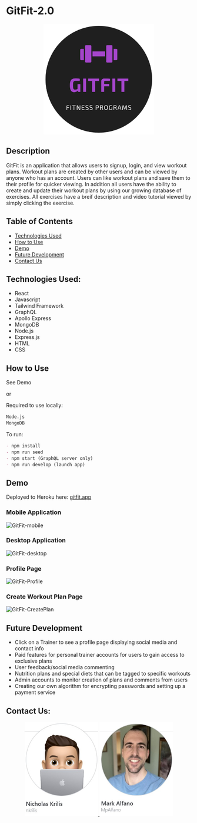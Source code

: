 # GitFit-2.0

<p align="center">
  <a href="https://gitfit-2.herokuapp.com/"><img width="300" height="300" src="/client/src/assets/images/logo.png"></a>
</p>

## Description

GitFit is an application that allows users to signup, login, and view workout plans. Workout plans are created by other users and can be viewed by anyone who has an account. Users can like workout plans and save them to their profile for quicker viewing. In addition all users have the ability to create and update their workout plans by using our growing database of exercises. All exercises have a breif description and video tutorial viewed by simply clicking the exercise.

## Table of Contents

  * [Technologies Used](#technologies-used)
  * [How to Use](#how-to-use)
  * [Demo](#demo)
  * [Future Development](#future-development)
  * [Contact Us](#contact-us)

## Technologies Used:

- React
- Javascript
- Tailwind Framework
- GraphQL
- Apollo Express
- MongoDB
- Node.js
- Express.js
- HTML
- CSS

## How to Use
See Demo

or

Required to use locally:
```md
Node.js
MongoDB

```

To run:

```md
- npm install
- npm run seed
- npm start (GraphQL server only)
- npm run develop (launch app)

```

## Demo
Deployed to Heroku here: [gitfit.app](https://www.gitfit.app/)



### Mobile Application
![GitFit-mobile](https://user-images.githubusercontent.com/22037181/168157609-4138e1cb-b845-40b9-8ac8-01f67b17ccf2.gif)

### Desktop Application
![GitFit-desktop](https://user-images.githubusercontent.com/22037181/168157245-d5576671-6295-43f8-9067-4bcd99406863.gif)

### Profile Page

![GitFit-Profile](https://user-images.githubusercontent.com/22037181/168158664-ab7fd61d-8103-454a-8949-0c6ebae32cea.png)

### Create Workout Plan Page

![GitFit-CreatePlan](https://user-images.githubusercontent.com/22037181/168159166-da5fd170-ee44-4571-991e-ec2a97d08a8f.png)



## Future Development
- Click on a Trainer  to see a profile page displaying social media and contact info
- Paid features for personal trainer accounts for users to gain access to exclusive plans
- User feedback/social media commenting
- Nutrition plans and special diets that can be tagged to specific workouts
- Admin accounts to monitor creation of plans and comments from users
- Creating our own algorithm for encrypting passwords and setting up a payment service


## Contact Us:


<p align="center">
  <a href="https://github.com/nkrilis">
    <img width="200" height="255" src="/client/src/assets/images/nkrilis.jpg">
  </a>
  <a href="https://github.com/MpAlfano">
    <img width="200" height="255" src="/client/src/assets/images/MpAlfano.jpg">
  </a>
</p>

<!-- 
<p align="center">
  <img width="200" height="200" src="/client/src/assets/images/logo.png">
</p>
 -->


